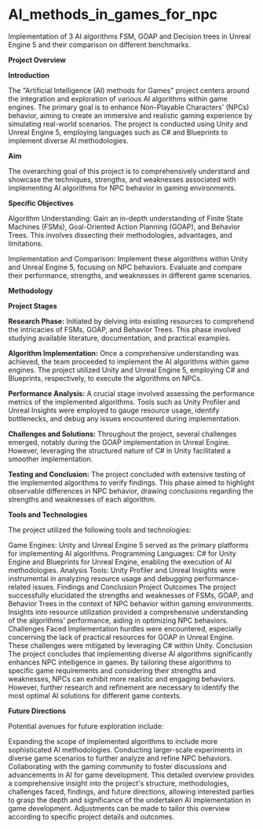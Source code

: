 # **AI_methods_in_games_for_npc**

Implementation of 3 AI algorithms FSM, GOAP and Decision trees in Unreal Engine 5 and their comparison on different benchmarks.

**Project Overview**

**Introduction**

The "Artificial Intelligence (AI) methods for Games" project centers around the integration and exploration of various AI algorithms within game engines. The primary goal is to enhance Non-Playable Characters' (NPCs) behavior, aiming to create an immersive and realistic gaming experience by simulating real-world scenarios. The project is conducted using Unity and Unreal Engine 5, employing languages such as C# and Blueprints to implement diverse AI methodologies.

**Aim**

The overarching goal of this project is to comprehensively understand and showcase the techniques, strengths, and weaknesses associated with implementing AI algorithms for NPC behavior in gaming environments.

**Specific Objectives**

Algorithm Understanding: Gain an in-depth understanding of Finite State Machines (FSMs), Goal-Oriented Action Planning (GOAP), and Behavior Trees. This involves dissecting their methodologies, advantages, and limitations.

Implementation and Comparison: Implement these algorithms within Unity and Unreal Engine 5, focusing on NPC behaviors. Evaluate and compare their performance, strengths, and weaknesses in different game scenarios.

**Methodology**

**Project Stages**

**Research Phase:** Initiated by delving into existing resources to comprehend the intricacies of FSMs, GOAP, and Behavior Trees. This phase involved studying available literature, documentation, and practical examples.

**Algorithm Implementation:** Once a comprehensive understanding was achieved, the team proceeded to implement the AI algorithms within game engines. The project utilized Unity and Unreal Engine 5, employing C# and Blueprints, respectively, to execute the algorithms on NPCs.

**Performance Analysis:** A crucial stage involved assessing the performance metrics of the implemented algorithms. Tools such as Unity Profiler and Unreal Insights were employed to gauge resource usage, identify bottlenecks, and debug any issues encountered during implementation.

**Challenges and Solutions:** Throughout the project, several challenges emerged, notably during the GOAP implementation in Unreal Engine. However, leveraging the structured nature of C# in Unity facilitated a smoother implementation.

**Testing and Conclusion:** The project concluded with extensive testing of the implemented algorithms to verify findings. This phase aimed to highlight observable differences in NPC behavior, drawing conclusions regarding the strengths and weaknesses of each algorithm.

**Tools and Technologies**

The project utilized the following tools and technologies:

Game Engines: Unity and Unreal Engine 5 served as the primary platforms for implementing AI algorithms.
Programming Languages: C# for Unity Engine and Blueprints for Unreal Engine, enabling the execution of AI methodologies.
Analysis Tools: Unity Profiler and Unreal Insights were instrumental in analyzing resource usage and debugging performance-related issues.
Findings and Conclusion
Project Outcomes
The project successfully elucidated the strengths and weaknesses of FSMs, GOAP, and Behavior Trees in the context of NPC behavior within gaming environments.
Insights into resource utilization provided a comprehensive understanding of the algorithms' performance, aiding in optimizing NPC behaviors.
Challenges Faced
Implementation hurdles were encountered, especially concerning the lack of practical resources for GOAP in Unreal Engine. These challenges were mitigated by leveraging C# within Unity.
Conclusion
The project concludes that implementing diverse AI algorithms significantly enhances NPC intelligence in games. By tailoring these algorithms to specific game requirements and considering their strengths and weaknesses, NPCs can exhibit more realistic and engaging behaviors. However, further research and refinement are necessary to identify the most optimal AI solutions for different game contexts.

**Future Directions**

Potential avenues for future exploration include:

Expanding the scope of implemented algorithms to include more sophisticated AI methodologies.
Conducting larger-scale experiments in diverse game scenarios to further analyze and refine NPC behaviors.
Collaborating with the gaming community to foster discussions and advancements in AI for game development.
This detailed overview provides a comprehensive insight into the project's structure, methodologies, challenges faced, findings, and future directions, allowing interested parties to grasp the depth and significance of the undertaken AI implementation in game development. Adjustments can be made to tailor this overview according to specific project details and outcomes.
